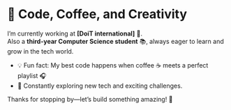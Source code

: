 # 🌟 Code, Coffee, and Creativity

I’m currently working at **[DoiT international]** 🚀.  
Also a **third-year Computer Science student** 📚, always eager to learn and grow in the tech world.

- 💡 Fun fact: My best code happens when coffee ☕ meets a perfect playlist 🎧
- 🌱 Constantly exploring new tech and exciting challenges.

Thanks for stopping by—let’s build something amazing! 🌟
